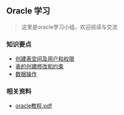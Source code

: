 ## Oracle 学习
> 这里是oracle学习小组，欢迎阅读与交流

### 知识要点

- [创建表空间及用户和权限](./创建表空间及用户和权限.md)
- [表的创建修改和约束](./表的创建修改和约束.md)
- [数据操作](./数据操作.md)
### 相关资料

- [oracle教程.pdf](./oracle教程.pdf)
